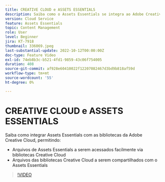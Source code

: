 ```yaml
---
title: CREATIVE CLOUD e ASSETS ESSENTIALS
description: Saiba como o Assets Essentials se integra ao Adobe Creative Cloud.
version: Cloud Service
feature: Assets Essentials
topic: Content Management
role: User
level: Beginner
jira: KT-7918
thumbnail: 336069.jpeg
last-substantial-update: 2022-10-12T00:00:00Z
doc-type: Feature Video
exl-id: 74eb8b3c-b521-4fd1-9859-43c06f754005
duration: 408
source-git-commit: af928e60410022f12207082467d3bd9b818af59d
workflow-type: tm+mt
source-wordcount: '55'
ht-degree: 0%

---
```


# CREATIVE CLOUD e ASSETS ESSENTIALS

Saiba como integrar Assets Essentials com as bibliotecas da Adobe Creative Cloud, permitindo:

+ Arquivos de Assets Essentials a serem acessados facilmente via bibliotecas Creative Cloud
+ Arquivos das bibliotecas Creative Cloud a serem compartilhados com o Assets Essentials

>[!VIDEO](https://video.tv.adobe.com/v/336069?quality=12&learn=on)
